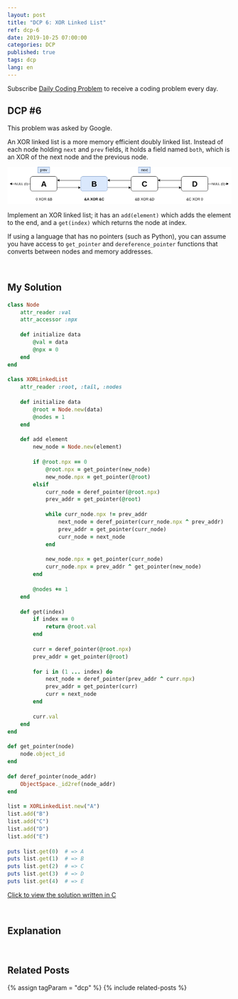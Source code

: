 ```yaml
---
layout: post
title: "DCP 6: XOR Linked List"
ref: dcp-6
date: 2019-10-25 07:00:00
categories: DCP
published: true
tags: dcp
lang: en
---
```


Subscribe [Daily Coding Problem](https://www.dailycodingproblem.com) to receive a coding problem every day. 

## **DCP #6** <a id="dcp6"></a>
This problem was asked by Google.

An XOR linked list is a more memory efficient doubly linked list. Instead of each node holding `next` and `prev` fields, it holds a field named `both`, which is an XOR of the next node and the previous node. 

![XOR list visual](/assets/images/dcp/problem6/xor.png)

Implement an XOR linked list; it has an `add(element)` which adds the element to the end, and a `get(index)` which returns the node at index.

If using a language that has no pointers (such as Python), you can assume you have access to `get_pointer` and `dereference_pointer` functions that converts between nodes and memory addresses.

<br>

## **My Solution**

```rb
class Node
    attr_reader :val
    attr_accessor :npx

    def initialize data
        @val = data
        @npx = 0
    end
end

class XORLinkedList
    attr_reader :root, :tail, :nodes

    def initialize data
        @root = Node.new(data)
        @nodes = 1
    end

    def add element
        new_node = Node.new(element)

        if @root.npx == 0
            @root.npx = get_pointer(new_node)
            new_node.npx = get_pointer(@root)
        elsif
            curr_node = deref_pointer(@root.npx)
            prev_addr = get_pointer(@root)
            
            while curr_node.npx != prev_addr
                next_node = deref_pointer(curr_node.npx ^ prev_addr)
                prev_addr = get_pointer(curr_node)
                curr_node = next_node
            end

            new_node.npx = get_pointer(curr_node)
            curr_node.npx = prev_addr ^ get_pointer(new_node)
        end

        @nodes += 1
    end

    def get(index)
        if index == 0
            return @root.val
        end

        curr = deref_pointer(@root.npx)
        prev_addr = get_pointer(@root)

        for i in (1 ... index) do
            next_node = deref_pointer(prev_addr ^ curr.npx)   
            prev_addr = get_pointer(curr)
            curr = next_node
        end

        curr.val
    end
end

def get_pointer(node)
    node.object_id
end

def deref_pointer(node_addr)
    ObjectSpace._id2ref(node_addr)
end

list = XORLinkedList.new("A")
list.add("B")
list.add("C")
list.add("D")
list.add("E")

puts list.get(0)  # => A
puts list.get(1)  # => B
puts list.get(2)  # => C
puts list.get(3)  # => D
puts list.get(4)  # => E
```

[Click to view the solution written in C](https://github.com/muicode/DCP/blob/master/problem6/dcp6.c)

<br>

## **Explanation**

<br>

## **Related Posts**
{% assign tagParam = "dcp" %}
{% include related-posts %}